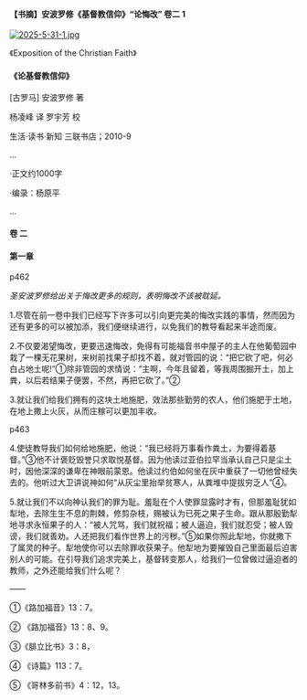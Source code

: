 #### 【书摘】安波罗修《基督教信仰》“论悔改” 卷二 1



[![2025-5-31-1.jpg](https://i.postimg.cc/t4hnR6Yp/2025-5-31-1.jpg)](https://postimg.cc/HrkkBVwh)


《Exposition of the Christian Faith》



#### 《论基督教信仰》



[古罗马] 安波罗修 著



杨凌峰 译 罗宇芳 校  



生活·读书·新知 三联书店；2010-9


...

·正文约1000字

·编录：杨原平

...


#### 卷 二



#### 第一章





p462



*圣安波罗修给出关于悔改更多的规则，表明悔改不该被耽延。*



1.尽管在前一卷中我们已经写下许多可以引向更完美的悔改实践的事情，然而因为还有更多的可以被加添，我们便继续进行，以免我们的教导看起来半途而废。



2.不仅要渴望悔改，更要迅速悔改，免得有可能福音书中屋子的主人在他葡萄园中栽了一棵无花果树，来树前找果子却找不着，就对管园的说：“把它砍了吧，何必白占地土呢!”①除非管园的求情说：“主啊，今年且留着，等我周围掘开土，加上粪，以后若结果子便罢，不然，再把它砍了。”②



3.就让我们给我们拥有的这块土地施肥，效法那些勤劳的农人，他们施肥于土地，在地上撒上火灰，从而庄稼可以更加丰收。



p463



4.使徒教导我们如何给地施肥，他说：“我已经将万事看作粪土，为要得着基督。”③他不计褒贬毁誉只求取悦基督。因为他读过亚伯拉罕当承认自己只是尘土时，因他深深的谦卑在神眼前蒙恩。他读过约伯如何坐在灰中重获了一切他曾经失去的。他听过大卫讲说神如何“从灰尘里抬举贫寒人，从粪堆中提拔穷乏人”④。



5.就让我们不以向神认我们的罪为耻。羞耻在个人使罪显露时才有，但那羞耻犹如犁地，去除生生不息的荆棘，修剪杂枝，赐被认为已死之果子生命。跟从那殷勤犁地寻求永恒果子的人：“被人咒骂，我们就祝福；被人逼迫，我们就忍受；被人毁谤，我们就善劝。人还把我们看作世界上的污秽。”⑤如果你照此犁地，你就撒下了属灵的种子。犁地使你可以去除罪收获果子。他犁地为要摧毁自己里面最后迫害别人的可能。在引导我们追求完美上，基督转变那人，给我们一位曾做过逼迫者的教师，之外还能给我们什么呢？



——



①《路加福音》13：7。 

② 《路加福音》13：8、9。

③《腓立比书》3：8，

④ 《诗篇》113：7。 

⑤ 《哥林多前书》4：12，13。

